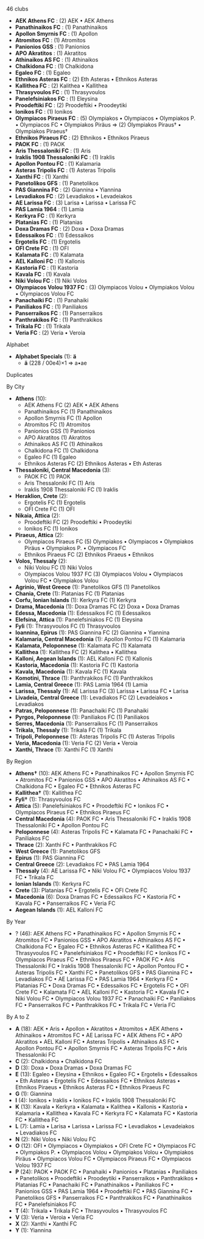 46 clubs

- **AEK Athens FC** : (2) AEK • AEK Athens
- **Panathinaikos FC** : (1) Panathinaikos
- **Apollon Smyrnis FC** : (1) Apollon
- **Atromitos FC** : (1) Atromitos
- **Panionios GSS** : (1) Panionios
- **APO Akratitos** : (1) Akratitos
- **Athinaikos AS FC** : (1) Athinaikos
- **Chalkidona FC** : (1) Chalkidona
- **Egaleo FC** : (1) Egaleo
- **Ethnikos Asteras FC** : (2) Eth Asteras • Ethnikos Asteras
- **Kallithea FC** : (2) Kalithea • Kallithea
- **Thrasyvoulos FC** : (1) Thrasyvoulos
- **Panelefsiniakos FC** : (1) Eleysina
- **Proodeftiki FC** : (2) Proodeftiki • Proodeytiki
- **Ionikos FC** : (1) Ionikos
- **Olympiacos Piraeus FC** : (5) Olympiakos • Olympiacos • Olympiakos P. • Olympiacos FC • Olympiakos Piräus ⇒ (2) Olympiakos Piraus† • Olympiakos Piraeus†
- **Ethnikos Piraeus FC** : (2) Ethnikos • Ethnikos Piraeus
- **PAOK FC** : (1) PAOK
- **Aris Thessaloniki FC** : (1) Aris
- **Iraklis 1908 Thessaloniki FC** : (1) Iraklis
- **Apollon Pontou FC** : (1) Kalamaria
- **Asteras Tripolis FC** : (1) Asteras Tripolis
- **Xanthi FC** : (1) Xanthi
- **Panetolikos GFS** : (1) Panetolikos
- **PAS Giannina FC** : (2) Giannina • Yiannina
- **Levadiakos FC** : (2) Levadiakos • Levadeiakos
- **AE Larissa FC** : (3) Larisa • Larissa • Larissa FC
- **PAS Lamia 1964** : (1) Lamia
- **Kerkyra FC** : (1) Kerkyra
- **Platanias FC** : (1) Platanias
- **Doxa Dramas FC** : (2) Doxa • Doxa Dramas
- **Edessaikos FC** : (1) Edessaikos
- **Ergotelis FC** : (1) Ergotelis
- **OFI Crete FC** : (1) OFI
- **Kalamata FC** : (1) Kalamata
- **AEL Kalloni FC** : (1) Kallonis
- **Kastoria FC** : (1) Kastoria
- **Kavala FC** : (1) Kavala
- **Niki Volou FC** : (1) Niki Volos
- **Olympiacos Volou 1937 FC** : (3) Olympiacos Volou • Olympiakos Volou • Olympiacos Volou FC
- **Panachaiki FC** : (1) Panahaiki
- **Paniliakos FC** : (1) Paniliakos
- **Panserraikos FC** : (1) Panserraikos
- **Panthrakikos FC** : (1) Panthrakikos
- **Trikala FC** : (1) Trikala
- **Veria FC** : (2) Veria • Veroia




Alphabet

- **Alphabet Specials** (1):  **ä** 
  - **ä** (228 / 00e4)×1 ⇒ a•ae




Duplicates





By City

- **Athens** (10): 
  - AEK Athens FC  (2) AEK • AEK Athens
  - Panathinaikos FC  (1) Panathinaikos
  - Apollon Smyrnis FC  (1) Apollon
  - Atromitos FC  (1) Atromitos
  - Panionios GSS  (1) Panionios
  - APO Akratitos  (1) Akratitos
  - Athinaikos AS FC  (1) Athinaikos
  - Chalkidona FC  (1) Chalkidona
  - Egaleo FC  (1) Egaleo
  - Ethnikos Asteras FC  (2) Ethnikos Asteras • Eth Asteras
- **Thessaloniki, Central Macedonia** (3): 
  - PAOK FC  (1) PAOK
  - Aris Thessaloniki FC  (1) Aris
  - Iraklis 1908 Thessaloniki FC  (1) Iraklis
- **Heraklion, Crete** (2): 
  - Ergotelis FC  (1) Ergotelis
  - OFI Crete FC  (1) OFI
- **Nikaia, Attica** (2): 
  - Proodeftiki FC  (2) Proodeftiki • Proodeytiki
  - Ionikos FC  (1) Ionikos
- **Piraeus, Attica** (2): 
  - Olympiacos Piraeus FC  (5) Olympiakos • Olympiacos • Olympiakos Piräus • Olympiakos P. • Olympiacos FC
  - Ethnikos Piraeus FC  (2) Ethnikos Piraeus • Ethnikos
- **Volos, Thessaly** (2): 
  - Niki Volou FC  (1) Niki Volos
  - Olympiacos Volou 1937 FC  (3) Olympiacos Volou • Olympiacos Volou FC • Olympiakos Volou
- **Agrinio, West Greece** (1): Panetolikos GFS  (1) Panetolikos
- **Chania, Crete** (1): Platanias FC  (1) Platanias
- **Corfu, Ionian Islands** (1): Kerkyra FC  (1) Kerkyra
- **Drama, Macedonia** (1): Doxa Dramas FC  (2) Doxa • Doxa Dramas
- **Edessa, Macedonia** (1): Edessaikos FC  (1) Edessaikos
- **Elefsina, Attica** (1): Panelefsiniakos FC  (1) Eleysina
- **Fyli** (1): Thrasyvoulos FC  (1) Thrasyvoulos
- **Ioannina, Epirus** (1): PAS Giannina FC  (2) Giannina • Yiannina
- **Kalamaria, Central Macedonia** (1): Apollon Pontou FC  (1) Kalamaria
- **Kalamata, Peloponnese** (1): Kalamata FC  (1) Kalamata
- **Kallithea** (1): Kallithea FC  (2) Kalithea • Kallithea
- **Kalloni, Aegean Islands** (1): AEL Kalloni FC  (1) Kallonis
- **Kastoria, Macedonia** (1): Kastoria FC  (1) Kastoria
- **Kavala, Macedonia** (1): Kavala FC  (1) Kavala
- **Komotini, Thrace** (1): Panthrakikos FC  (1) Panthrakikos
- **Lamia, Central Greece** (1): PAS Lamia 1964  (1) Lamia
- **Larissa, Thessaly** (1): AE Larissa FC  (3) Larissa • Larissa FC • Larisa
- **Livadeia, Central Greece** (1): Levadiakos FC  (2) Levadeiakos • Levadiakos
- **Patras, Peloponnese** (1): Panachaiki FC  (1) Panahaiki
- **Pyrgos, Peloponnese** (1): Paniliakos FC  (1) Paniliakos
- **Serres, Macedonia** (1): Panserraikos FC  (1) Panserraikos
- **Trikala, Thessaly** (1): Trikala FC  (1) Trikala
- **Tripoli, Peloponnese** (1): Asteras Tripolis FC  (1) Asteras Tripolis
- **Veria, Macedonia** (1): Veria FC  (2) Veria • Veroia
- **Xanthi, Thrace** (1): Xanthi FC  (1) Xanthi




By Region

- **Athens†** (10):   AEK Athens FC • Panathinaikos FC • Apollon Smyrnis FC • Atromitos FC • Panionios GSS • APO Akratitos • Athinaikos AS FC • Chalkidona FC • Egaleo FC • Ethnikos Asteras FC
- **Kallithea†** (1):   Kallithea FC
- **Fyli†** (1):   Thrasyvoulos FC
- **Attica** (5):   Panelefsiniakos FC • Proodeftiki FC • Ionikos FC • Olympiacos Piraeus FC • Ethnikos Piraeus FC
- **Central Macedonia** (4):   PAOK FC • Aris Thessaloniki FC • Iraklis 1908 Thessaloniki FC • Apollon Pontou FC
- **Peloponnese** (4):   Asteras Tripolis FC • Kalamata FC • Panachaiki FC • Paniliakos FC
- **Thrace** (2):   Xanthi FC • Panthrakikos FC
- **West Greece** (1):   Panetolikos GFS
- **Epirus** (1):   PAS Giannina FC
- **Central Greece** (2):   Levadiakos FC • PAS Lamia 1964
- **Thessaly** (4):   AE Larissa FC • Niki Volou FC • Olympiacos Volou 1937 FC • Trikala FC
- **Ionian Islands** (1):   Kerkyra FC
- **Crete** (3):   Platanias FC • Ergotelis FC • OFI Crete FC
- **Macedonia** (6):   Doxa Dramas FC • Edessaikos FC • Kastoria FC • Kavala FC • Panserraikos FC • Veria FC
- **Aegean Islands** (1):   AEL Kalloni FC




By Year

- ? (46):   AEK Athens FC • Panathinaikos FC • Apollon Smyrnis FC • Atromitos FC • Panionios GSS • APO Akratitos • Athinaikos AS FC • Chalkidona FC • Egaleo FC • Ethnikos Asteras FC • Kallithea FC • Thrasyvoulos FC • Panelefsiniakos FC • Proodeftiki FC • Ionikos FC • Olympiacos Piraeus FC • Ethnikos Piraeus FC • PAOK FC • Aris Thessaloniki FC • Iraklis 1908 Thessaloniki FC • Apollon Pontou FC • Asteras Tripolis FC • Xanthi FC • Panetolikos GFS • PAS Giannina FC • Levadiakos FC • AE Larissa FC • PAS Lamia 1964 • Kerkyra FC • Platanias FC • Doxa Dramas FC • Edessaikos FC • Ergotelis FC • OFI Crete FC • Kalamata FC • AEL Kalloni FC • Kastoria FC • Kavala FC • Niki Volou FC • Olympiacos Volou 1937 FC • Panachaiki FC • Paniliakos FC • Panserraikos FC • Panthrakikos FC • Trikala FC • Veria FC






By A to Z

- **A** (18): AEK • Aris • Apollon • Akratitos • Atromitos • AEK Athens • Athinaikos • Atromitos FC • AE Larissa FC • AEK Athens FC • APO Akratitos • AEL Kalloni FC • Asteras Tripolis • Athinaikos AS FC • Apollon Pontou FC • Apollon Smyrnis FC • Asteras Tripolis FC • Aris Thessaloniki FC
- **C** (2): Chalkidona • Chalkidona FC
- **D** (3): Doxa • Doxa Dramas • Doxa Dramas FC
- **E** (13): Egaleo • Eleysina • Ethnikos • Egaleo FC • Ergotelis • Edessaikos • Eth Asteras • Ergotelis FC • Edessaikos FC • Ethnikos Asteras • Ethnikos Piraeus • Ethnikos Asteras FC • Ethnikos Piraeus FC
- **G** (1): Giannina
- **I** (4): Ionikos • Iraklis • Ionikos FC • Iraklis 1908 Thessaloniki FC
- **K** (13): Kavala • Kerkyra • Kalamata • Kalithea • Kallonis • Kastoria • Kalamaria • Kallithea • Kavala FC • Kerkyra FC • Kalamata FC • Kastoria FC • Kallithea FC
- **L** (7): Lamia • Larisa • Larissa • Larissa FC • Levadiakos • Levadeiakos • Levadiakos FC
- **N** (2): Niki Volos • Niki Volou FC
- **O** (12): OFI • Olympiacos • Olympiakos • OFI Crete FC • Olympiacos FC • Olympiakos P. • Olympiacos Volou • Olympiakos Volou • Olympiakos Piräus • Olympiacos Volou FC • Olympiacos Piraeus FC • Olympiacos Volou 1937 FC
- **P** (24): PAOK • PAOK FC • Panahaiki • Panionios • Platanias • Paniliakos • Panetolikos • Proodeftiki • Proodeytiki • Panserraikos • Panthrakikos • Platanias FC • Panachaiki FC • Panathinaikos • Paniliakos FC • Panionios GSS • PAS Lamia 1964 • Proodeftiki FC • PAS Giannina FC • Panetolikos GFS • Panserraikos FC • Panthrakikos FC • Panathinaikos FC • Panelefsiniakos FC
- **T** (4): Trikala • Trikala FC • Thrasyvoulos • Thrasyvoulos FC
- **V** (3): Veria • Veroia • Veria FC
- **X** (2): Xanthi • Xanthi FC
- **Y** (1): Yiannina





